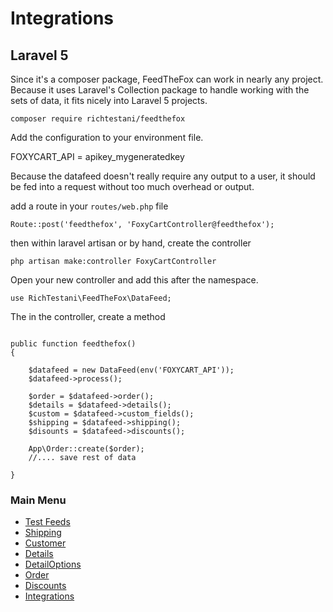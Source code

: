 # Integrations


## Laravel 5

Since it's a composer package, FeedTheFox can work in nearly any project.
Because it uses Laravel's Collection package to handle working with the sets of data,
it fits nicely into Laravel 5 projects.

```
composer require richtestani/feedthefox
```

Add the configuration to your environment file.

FOXYCART_API = apikey_mygeneratedkey

Because the datafeed doesn't really require any output to a user, it
should be fed into a request without too much overhead or output.

add a route in your `routes/web.php` file

```
Route::post('feedthefox', 'FoxyCartController@feedthefox');
```

then within laravel artisan or by hand, create the controller

```
php artisan make:controller FoxyCartController
```

Open your new controller and add this after the namespace.

```
use RichTestani\FeedTheFox\DataFeed;
```

The in the controller, create a method

```

public function feedthefox()
{
    
    $datafeed = new DataFeed(env('FOXYCART_API'));
    $datafeed->process();
    
    $order = $datafeed->order();
    $details = $datafeed->details();
    $custom = $datafeed->custom_fields();
    $shipping = $datafeed->shipping();
    $disounts = $datafeed->discounts();
    
    App\Order::create($order);
    //.... save rest of data

}
```

### Main Menu

* [Test Feeds](https://richtestani.github.io/FeedTheFox/testing)
* [Shipping](https://richtestani.github.io/FeedTheFox/shipping)
* [Customer](https://richtestani.github.io/FeedTheFox/customer)
* [Details](https://richtestani.github.io/FeedTheFox/details)
* [DetailOptions](https://richtestani.github.io/FeedTheFox/detail_options)
* [Order](https://richtestani.github.io/FeedTheFox/order)
* [Discounts](https://richtestani.github.io/FeedTheFox/discounts)
* [Integrations](https://richtestani.github.io/FeedTheFox/integrations)
